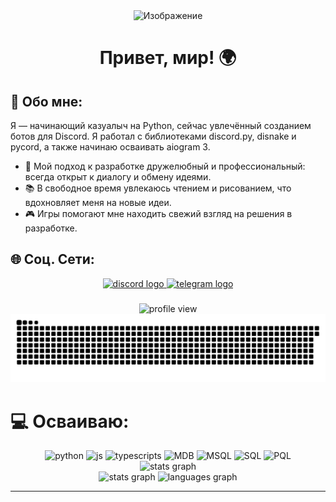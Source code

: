 <div align="center">
    <img src="https://i.pinimg.com/originals/9a/83/44/9a8344140c05facda40283696001390b.gif" alt="Изображение" width="600" />
</div>

<div align="center">
    <h1>Привет, мир! 🌍 </h1>
</div>

## 💫 Обо мне:
Я — начинающий казуалыч на Python, сейчас увлечённый созданием ботов для Discord. Я работал с библиотеками discord.py, disnake и pycord, а также начинаю осваивать aiogram 3.

- 🔭 Мой подход к разработке дружелюбный и профессиональный: всегда открыт к диалогу и обмену идеями.
- 📚 В свободное время увлекаюсь чтением и рисованием, что вдохновляет меня на новые идеи.
- 🎮 Игры помогают мне находить свежий взгляд на решения в разработке.


## 🌐 Соц. Сети:
<div align="center">
  <a href="https://discord.gg/CUBuyEjtxd" target="_blank">
    <img src="https://img.shields.io/static/v1?message=Discord&logo=discord&label=&color=7289DA&logoColor=white&labelColor=&style=for-the-badge" height="25" alt="discord logo" />
  </a>
  <a href="https://t.me/discorddisplayduga" target="_blank">
    <img src="https://img.shields.io/static/v1?message=Telegram&logo=telegram&label=&color=2CA5E0&logoColor=white&labelColor=&style=for-the-badge" height="25" alt="telegram logo" />
  </a>
</div>

###

<div align="center">
  <img src="https://visitcount.itsvg.in/api?id=Erzih&icon=5&color=2)](https://visitcount.itsvg.in" alt="profile view"  />
  <img src="assets/github-user-contribution.svg" alt="profile view"  />
</div>

# 💻 Осваиваю:
<div align="center">
  <img src="https://img.shields.io/badge/python-3670A0?style=for-the-badge&logo=python&logoColor=ffdd54" alt="python"  />
  <img src="https://img.shields.io/badge/javascript-%23323330.svg?style=for-the-badge&logo=javascript&logoColor=%23F7DF1E" alt="js"  />
  <img src="https://img.shields.io/badge/typescript-%23007ACC.svg?style=for-the-badge&logo=typescript&logoColor=white" alt="typescripts"  />
  <img src="https://img.shields.io/badge/MongoDB-%234ea94b.svg?style=for-the-badge&logo=mongodb&logoColor=white" alt="MDB"  />
  <img src="https://img.shields.io/badge/mysql-4479A1.svg?style=for-the-badge&logo=mysql&logoColor=white" alt="MSQL"  />
  <img src="https://img.shields.io/badge/sqlite-%2307405e.svg?style=for-the-badge&logo=sqlite&logoColor=white" alt="SQL"  />
  <img src="https://img.shields.io/badge/postgres-%23316192.svg?style=for-the-badge&logo=postgresql&logoColor=white" alt="PQL"  />
</div>


<div align="center">
  <img src="https://github-readme-streak-stats.herokuapp.com/?user=Erzih&theme=shadow_blue&hide_border=false" height="350" alt="stats graph"  />
</div>

<div align="center">
  <img src="https://github-readme-stats.vercel.app/api?username=Erzih&theme=shadow_blue&hide_border=false&include_all_commits=true&count_private=true" height="150" alt="stats graph"  />
  <img src="[https://github-readme-stats.vercel.app/api/top-langs?username=filimonovalexey&locale=en&hide_title=false&layout=compact&card_width=320&langs_count=5&theme=dracula&hide_border=false&order=2](https://github-readme-stats.vercel.app/api/top-langs/?username=Erzih&theme=shadow_blue&hide_border=false&include_all_commits=true&count_private=true&layout=compact)" height="150" alt="languages graph"  />
</div>




<!-- Proudly created with GPRM ( https://gprm.itsvg.in ) -->

---

<!-- Proudly created with GPRM ( https://gprm.itsvg.in ) -->
